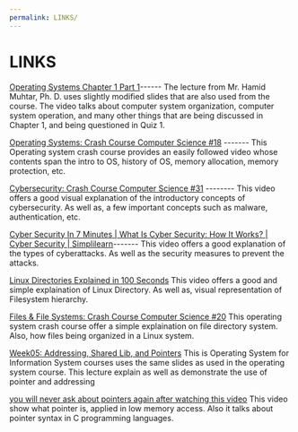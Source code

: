 ```yaml
---
permalink: LINKS/ 
---
```


# LINKS

[Operating Systems Chapter 1 Part 1](https://youtu.be/Z6w6JowO5Fw?si=QZyJH8K5oN9EY3vo)------
The lecture from Mr. Hamid Muhtar, Ph. D. uses slightly modified slides that are also used from the course. The video talks about computer system organization, computer system operation, and many other things that are being discussed in Chapter 1, and being questioned in Quiz 1. 

[Operating Systems: Crash Course Computer Science #18](https://www.youtube.com/watch?v=26QPDBe-NB8) -------
This Operating system crash course provides an easily followed video whose contents span the intro to OS, history of OS, memory allocation, memory protection, etc.

[Cybersecurity: Crash Course Computer Science #31](https://youtu.be/bPVaOlJ6ln0?si=Gsom-8M9Cgd25wpC) --------
This video offers a good visual explanation of the introductory concepts of cybersecurity. As well as, a few important concepts such as malware, authentication, etc. 

[Cyber Security In 7 Minutes | What Is Cyber Security: How It Works? | Cyber Security | Simplilearn](https://www.youtube.com/watch?v=inWWhr5tnEA&t=22s)-------
This video offers a good explanation of the types of cyberattacks. As well as the security measures to prevent the attacks. 

[Linux Directories Explained in 100 Seconds](https://www.youtube.com/watch?v=42iQKuQodW4)
This video offers a good and simple explaination of Linux Directory. As well as, visual representation of Filesystem hierarchy. 

[Files & File Systems: Crash Course Computer Science #20](https://www.youtube.com/watch?v=HbgzrKJvDRw)
This operating system crash course offer a simple explaination on file directory system. Also, how files being organized in a Linux system. 

[Week05: Addressing, Shared Lib, and Pointers](https://www.youtube.com/watch?v=aQgyZGd1MhY)
This is Operating System for Information System courses uses the same slides as used in the operating system course. This lecture explain as well as demonstrate the use of pointer and addressing

[you will never ask about pointers again after watching this video](https://www.youtube.com/watch?v=2ybLD6_2gKM)
This video show what pointer is, applied in low memory access. Also it talks about pointer syntax in C programming languages. 

